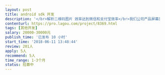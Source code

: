 ```yaml
---                
layout: post       
title: android sdk 开发           
description: '</br>解析二维码图片 效率达到微信和支付宝效率</br>我们公司产品屏幕亮度和清晰度不够  现场反光问题 无法扫描出来结果</br>除了微信和支付宝 其他市场产品暂时在阳光强烈的情况下都无法扫描结果</br>'     
contenturl: https://pro.lagou.com/project/8369.html      
tags: [其他开发]            
salary: 20000-30000元          
publish_time: '已发布 10 小时'         
start_time: '2018-06-11 13:48:44'           
review: 201人                   
apply: 5人                   
recommend: 5人                   
time_range: 1-3个月              
status: 招募中                  
---                 
```

